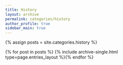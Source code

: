 ```yaml
---
title: History
layout: archive
permalink: categories/history
author_profile: true
sidebar_main: true
---
```




{% assign posts = site.categories.history %}

{% for post in posts %} {% include archive-single.html type=page.entries_layout %}{% endfor %}
